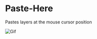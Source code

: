 Paste-Here
==========

Pastes layers at the mouse cursor position

![Gif](https://dl.dropboxusercontent.com/u/974773/_keepalive/Paste-Here.gif)
